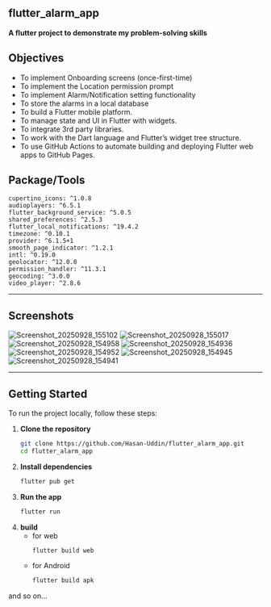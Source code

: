 ## flutter_alarm_app
**A flutter project to demonstrate my problem-solving skills**

## Objectives
- To implement Onboarding screens (once-first-time)
- To implement the Location permission prompt
- To implement Alarm/Notification setting functionality
- To store the alarms in a local database 
- To build a Flutter mobile platform.
- To manage state and UI in Flutter with widgets.
- To integrate 3rd party libraries.
- To work with the Dart language and Flutter’s widget tree structure.
- To use GitHub Actions to automate building and deploying Flutter web apps to GitHub Pages.


## Package/Tools

    cupertino_icons: ^1.0.8
    audioplayers: ^6.5.1
    flutter_background_service: ^5.0.5
    shared_preferences: ^2.5.3
    flutter_local_notifications: ^19.4.2
    timezone: ^0.10.1
    provider: ^6.1.5+1
    smooth_page_indicator: ^1.2.1
    intl: ^0.19.0
    geolocator: ^12.0.0
    permission_handler: ^11.3.1
    geocoding: ^3.0.0
    video_player: ^2.8.6


---

## Screenshots

![Screenshot_20250928_155102](https://github.com/user-attachments/assets/da562f40-2cf9-45a1-a9e0-b2155f3c53d1)
![Screenshot_20250928_155017](https://github.com/user-attachments/assets/7863fc1f-06f7-4801-bdd8-9244accacdcf)
![Screenshot_20250928_154958](https://github.com/user-attachments/assets/ffc97fa3-fa09-449c-bac1-c3e64580d2c3)
![Screenshot_20250928_154936](https://github.com/user-attachments/assets/c16fc4a0-357c-4b8b-86bf-493eb1723a93)
![Screenshot_20250928_154952](https://github.com/user-attachments/assets/6551b37f-582f-4df6-ae9f-27e11e48b266)
![Screenshot_20250928_154945](https://github.com/user-attachments/assets/312975db-c7f9-4129-b6ee-c9fdf77c54a5)
![Screenshot_20250928_154941](https://github.com/user-attachments/assets/355e0c7c-92c3-4191-b631-3bc110df9892)



---

## Getting Started

To run the project locally, follow these steps:

1. **Clone the repository**
    ```bash
    git clone https://github.com/Hasan-Uddin/flutter_alarm_app.git
    cd flutter_alarm_app
3. **Install dependencies**
    ```bash
    flutter pub get
4. **Run the app**
    ```bash
    flutter run
5. **build**
    - for web
        ```bash
        flutter build web
    - for Android
        ```bash
        flutter build apk

and so on...
